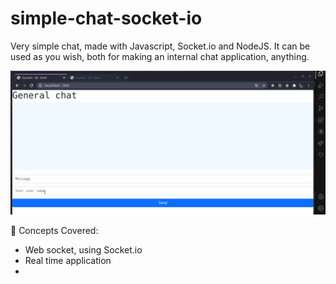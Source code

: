 # simple-chat-socket-io
<p>Very simple chat, made with Javascript, Socket.io and NodeJS. It can be used as you wish, both for making an internal chat application, anything.</p>

![alt text](https://github.com/gusbdev/chat-socket-io/blob/master/media/Peek%2008-02-2021%2022-12.gif)

🧠 Concepts Covered:

- Web socket, using Socket.io
- Real time application
- 
